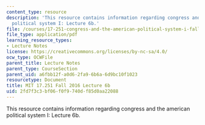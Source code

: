 ```yaml
---
content_type: resource
description: 'This resource contains information regarding congress and the american
  political system I: Lecture 6b.'
file: /courses/17-251-congress-and-the-american-political-system-i-fall-2016/2fd7f3c3bf06f0f9740df85d0aa22088_MIT17_251F16_Lec6b.pdf
file_type: application/pdf
learning_resource_types:
- Lecture Notes
license: https://creativecommons.org/licenses/by-nc-sa/4.0/
ocw_type: OCWFile
parent_title: Lecture Notes
parent_type: CourseSection
parent_uid: a6fbb12f-a0d6-2fa9-6b6a-6d9bc10f1023
resourcetype: Document
title: MIT 17.251 Fall 2016 Lecture 6b
uid: 2fd7f3c3-bf06-f0f9-740d-f85d0aa22088
---
```

This resource contains information regarding congress and the american political system I: Lecture 6b.